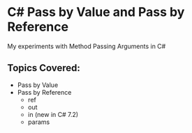 # C# Pass by Value and Pass by Reference
My experiments with Method Passing Arguments in C#

## Topics Covered:
- Pass by Value
- Pass by Reference
  - ref
  - out
  - in (new in C# 7.2)
  - params
